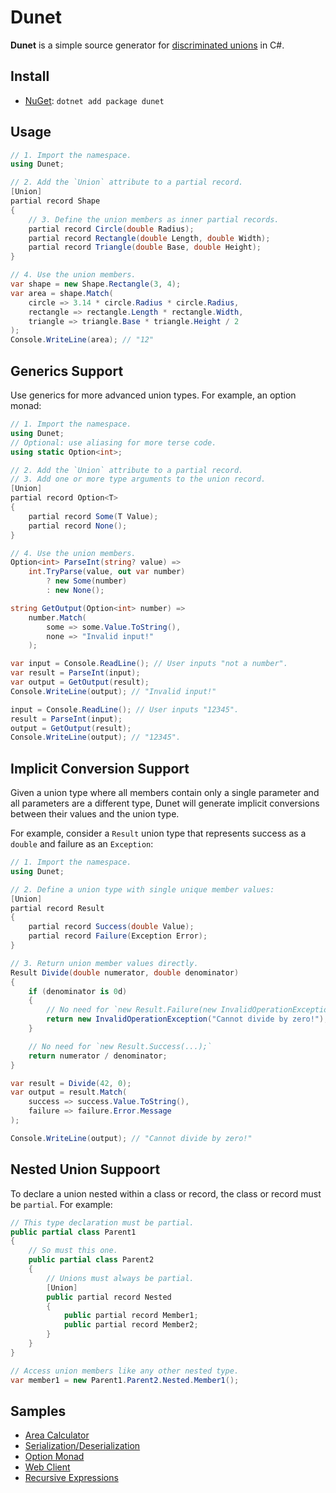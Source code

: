 # Dunet

**Dunet** is a simple source generator for [discriminated unions](https://en.wikipedia.org/wiki/Tagged_union) in C#.

## Install

- [NuGet](https://www.nuget.org/packages/Dunet/): `dotnet add package dunet`

## Usage

```cs
// 1. Import the namespace.
using Dunet;

// 2. Add the `Union` attribute to a partial record.
[Union]
partial record Shape
{
    // 3. Define the union members as inner partial records.
    partial record Circle(double Radius);
    partial record Rectangle(double Length, double Width);
    partial record Triangle(double Base, double Height);
}

// 4. Use the union members.
var shape = new Shape.Rectangle(3, 4);
var area = shape.Match(
    circle => 3.14 * circle.Radius * circle.Radius,
    rectangle => rectangle.Length * rectangle.Width,
    triangle => triangle.Base * triangle.Height / 2
);
Console.WriteLine(area); // "12"
```

## Generics Support

Use generics for more advanced union types. For example, an option monad:

```cs
// 1. Import the namespace.
using Dunet;
// Optional: use aliasing for more terse code.
using static Option<int>;

// 2. Add the `Union` attribute to a partial record.
// 3. Add one or more type arguments to the union record.
[Union]
partial record Option<T>
{
    partial record Some(T Value);
    partial record None();
}

// 4. Use the union members.
Option<int> ParseInt(string? value) =>
    int.TryParse(value, out var number)
        ? new Some(number)
        : new None();

string GetOutput(Option<int> number) =>
    number.Match(
        some => some.Value.ToString(),
        none => "Invalid input!"
    );

var input = Console.ReadLine(); // User inputs "not a number".
var result = ParseInt(input);
var output = GetOutput(result);
Console.WriteLine(output); // "Invalid input!"

input = Console.ReadLine(); // User inputs "12345".
result = ParseInt(input);
output = GetOutput(result);
Console.WriteLine(output); // "12345".
```

## Implicit Conversion Support

Given a union type where all members contain only a single parameter
and all parameters are a different type, Dunet will generate implicit
conversions between their values and the union type.

For example, consider a `Result` union type that represents success
as a `double` and failure as an `Exception`:

```cs
// 1. Import the namespace.
using Dunet;

// 2. Define a union type with single unique member values:
[Union]
partial record Result
{
    partial record Success(double Value);
    partial record Failure(Exception Error);
}

// 3. Return union member values directly.
Result Divide(double numerator, double denominator)
{
    if (denominator is 0d)
    {
        // No need for `new Result.Failure(new InvalidOperationException("..."));`
        return new InvalidOperationException("Cannot divide by zero!");
    }

    // No need for `new Result.Success(...);`
    return numerator / denominator;
}

var result = Divide(42, 0);
var output = result.Match(
    success => success.Value.ToString(),
    failure => failure.Error.Message
);

Console.WriteLine(output); // "Cannot divide by zero!"
```

## Nested Union Suppoort

To declare a union nested within a class or record, the class or record must be `partial`. For example:

```cs
// This type declaration must be partial.
public partial class Parent1
{
    // So must this one.
    public partial class Parent2
    {
        // Unions must always be partial.
        [Union]
        public partial record Nested
        {
            public partial record Member1;
            public partial record Member2;
        }
    }
}

// Access union members like any other nested type.
var member1 = new Parent1.Parent2.Nested.Member1();
```

## Samples

- [Area Calculator](./samples/AreaCalculator/Program.cs)
- [Serialization/Deserialization](./samples/Serialization/Program.cs)
- [Option Monad](./samples/OptionMonad/Program.cs)
- [Web Client](./samples/PokemonClient/PokeClient.cs)
- [Recursive Expressions](./samples/ExpressionCalculator/Program.cs)
